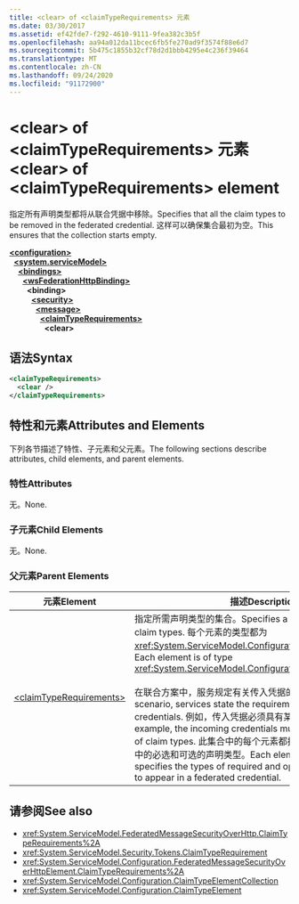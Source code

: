 ```yaml
---
title: <clear> of <claimTypeRequirements> 元素
ms.date: 03/30/2017
ms.assetid: ef42fde7-f292-4610-9111-9fea382c3b5f
ms.openlocfilehash: aa94a012da11bcec6fb5fe270ad9f3574f88e6d7
ms.sourcegitcommit: 5b475c1855b32cf78d2d1bbb4295e4c236f39464
ms.translationtype: MT
ms.contentlocale: zh-CN
ms.lasthandoff: 09/24/2020
ms.locfileid: "91172900"
---
```

# <a name="clear-of-claimtyperequirements-element"></a><span data-ttu-id="51f4d-102">\<clear> of \<claimTypeRequirements> 元素</span><span class="sxs-lookup"><span data-stu-id="51f4d-102">\<clear> of \<claimTypeRequirements> element</span></span>

<span data-ttu-id="51f4d-103">指定所有声明类型都将从联合凭据中移除。</span><span class="sxs-lookup"><span data-stu-id="51f4d-103">Specifies that all the claim types to be removed in the federated credential.</span></span> <span data-ttu-id="51f4d-104">这样可以确保集合最初为空。</span><span class="sxs-lookup"><span data-stu-id="51f4d-104">This ensures that the collection starts empty.</span></span>  
  
[**\<configuration>**](../configuration-element.md)\
&nbsp;&nbsp;[**\<system.serviceModel>**](system-servicemodel.md)\
&nbsp;&nbsp;&nbsp;&nbsp;[**\<bindings>**](bindings.md)\
&nbsp;&nbsp;&nbsp;&nbsp;&nbsp;&nbsp;[**\<wsFederationHttpBinding>**](wsfederationhttpbinding.md)\
&nbsp;&nbsp;&nbsp;&nbsp;&nbsp;&nbsp;&nbsp;&nbsp;**\<binding>**\
&nbsp;&nbsp;&nbsp;&nbsp;&nbsp;&nbsp;&nbsp;&nbsp;&nbsp;&nbsp;[**\<security>**](security-of-wsfederationhttpbinding.md)\
&nbsp;&nbsp;&nbsp;&nbsp;&nbsp;&nbsp;&nbsp;&nbsp;&nbsp;&nbsp;&nbsp;&nbsp;[**\<message>**](message-element-of-wsfederationhttpbinding.md)\
&nbsp;&nbsp;&nbsp;&nbsp;&nbsp;&nbsp;&nbsp;&nbsp;&nbsp;&nbsp;&nbsp;&nbsp;&nbsp;&nbsp;[**\<claimTypeRequirements>**](claimtyperequirements-for-message.md)\
&nbsp;&nbsp;&nbsp;&nbsp;&nbsp;&nbsp;&nbsp;&nbsp;&nbsp;&nbsp;&nbsp;&nbsp;&nbsp;&nbsp;&nbsp;&nbsp;**\<clear>**  
  
## <a name="syntax"></a><span data-ttu-id="51f4d-105">语法</span><span class="sxs-lookup"><span data-stu-id="51f4d-105">Syntax</span></span>  
  
```xml  
<claimTypeRequirements>
  <clear />
</claimTypeRequirements>
```  
  
## <a name="attributes-and-elements"></a><span data-ttu-id="51f4d-106">特性和元素</span><span class="sxs-lookup"><span data-stu-id="51f4d-106">Attributes and Elements</span></span>  

 <span data-ttu-id="51f4d-107">下列各节描述了特性、子元素和父元素。</span><span class="sxs-lookup"><span data-stu-id="51f4d-107">The following sections describe attributes, child elements, and parent elements.</span></span>  
  
### <a name="attributes"></a><span data-ttu-id="51f4d-108">特性</span><span class="sxs-lookup"><span data-stu-id="51f4d-108">Attributes</span></span>  

 <span data-ttu-id="51f4d-109">无。</span><span class="sxs-lookup"><span data-stu-id="51f4d-109">None.</span></span>  
  
### <a name="child-elements"></a><span data-ttu-id="51f4d-110">子元素</span><span class="sxs-lookup"><span data-stu-id="51f4d-110">Child Elements</span></span>  

 <span data-ttu-id="51f4d-111">无。</span><span class="sxs-lookup"><span data-stu-id="51f4d-111">None.</span></span>  
  
### <a name="parent-elements"></a><span data-ttu-id="51f4d-112">父元素</span><span class="sxs-lookup"><span data-stu-id="51f4d-112">Parent Elements</span></span>  
  
|<span data-ttu-id="51f4d-113">元素</span><span class="sxs-lookup"><span data-stu-id="51f4d-113">Element</span></span>|<span data-ttu-id="51f4d-114">描述</span><span class="sxs-lookup"><span data-stu-id="51f4d-114">Description</span></span>|  
|-------------|-----------------|  
|[\<claimTypeRequirements>](claimtyperequirements-for-message.md)|<span data-ttu-id="51f4d-115">指定所需声明类型的集合。</span><span class="sxs-lookup"><span data-stu-id="51f4d-115">Specifies a collection of required claim types.</span></span> <span data-ttu-id="51f4d-116">每个元素的类型都为 <xref:System.ServiceModel.Configuration.ClaimTypeElement>。</span><span class="sxs-lookup"><span data-stu-id="51f4d-116">Each element is of type <xref:System.ServiceModel.Configuration.ClaimTypeElement>.</span></span><br /><br /> <span data-ttu-id="51f4d-117">在联合方案中，服务规定有关传入凭据的要求。</span><span class="sxs-lookup"><span data-stu-id="51f4d-117">In a federated scenario, services state the requirements on incoming credentials.</span></span> <span data-ttu-id="51f4d-118">例如，传入凭据必须具有某组声明类型。</span><span class="sxs-lookup"><span data-stu-id="51f4d-118">For example, the incoming credentials must possess a certain set of claim types.</span></span> <span data-ttu-id="51f4d-119">此集合中的每个元素都指定希望出现在联合凭据中的必选和可选的声明类型。</span><span class="sxs-lookup"><span data-stu-id="51f4d-119">Each element in this collection specifies the types of required and optional claims expected to appear in a federated credential.</span></span>|  
  
## <a name="see-also"></a><span data-ttu-id="51f4d-120">请参阅</span><span class="sxs-lookup"><span data-stu-id="51f4d-120">See also</span></span>

- <xref:System.ServiceModel.FederatedMessageSecurityOverHttp.ClaimTypeRequirements%2A>
- <xref:System.ServiceModel.Security.Tokens.ClaimTypeRequirement>
- <xref:System.ServiceModel.Configuration.FederatedMessageSecurityOverHttpElement.ClaimTypeRequirements%2A>
- <xref:System.ServiceModel.Configuration.ClaimTypeElementCollection>
- <xref:System.ServiceModel.Configuration.ClaimTypeElement>
